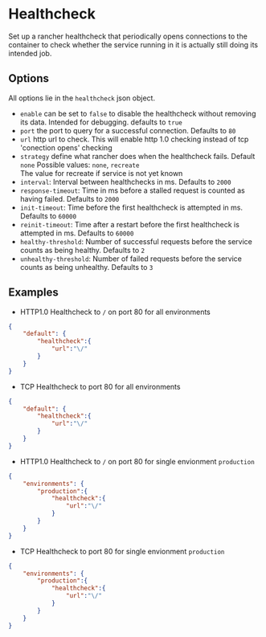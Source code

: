 # Healthcheck
Set up a rancher healthcheck that periodically opens connections to the container to check whether the service running
in it is actually still doing its intended job.

## Options
All options lie in the `healthcheck` json object.
- `enable` can be set to `false` to disable the healthcheck without removing its data. Intended for debugging. defaults 
  to `true`
- `port` the port to query for a successful connection. Defaults to `80`
- `url` http url to check. This will enable http 1.0 checking instead of tcp 'conection opens' checking
- `strategy` define what rancher does when the healthcheck fails. Default `none` Possible values: `none`, `recreate`  
  The value for recreate if service is not yet known
- `interval`: Interval between healthchecks in ms. Defaults to `2000`
- `response-timeout`: Time in ms before a stalled request is counted as having failed. Defaults to `2000`
- `init-timeout`: Time before the first healthcheck is attempted in ms. Defaults to `60000`
- `reinit-timeout`: Time after a restart before the first healthcheck is attempted in ms. Defaults to `60000`
- `healthy-threshold`: Number of successful requests before the service counts as being healthy. Defaults to `2`
- `unhealthy-threshold`: Number of failed requests before the service counts as being unhealthy. Defaults to `3`

## Examples
- HTTP1.0 Healthcheck to `/` on port 80 for all environments
```json
{
	"default": {
		"healthcheck":{
			"url":"\/"
		}
	}
}
```

- TCP Healthcheck to port 80 for all environments
```json
{
	"default": {
		"healthcheck":{
			"url":"\/"
		}
	}
}
```

- HTTP1.0 Healthcheck to `/` on port 80 for single envionment `production`
```json
{
	"environments": {
		"production":{
			"healthcheck":{
				"url":"\/"
			}
		}
	}
}
```

- TCP Healthcheck to port 80 for single envionment `production`
```json
{
	"environments": {
		"production":{
			"healthcheck":{
				"url":"\/"
			}
		}
	}
}
```
